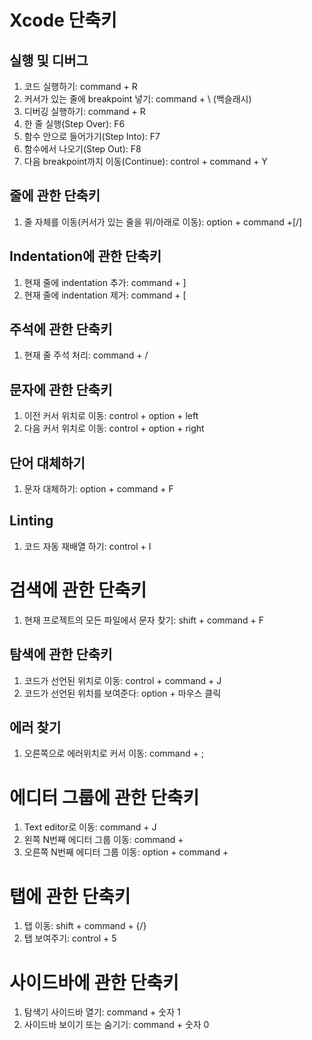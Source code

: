 # **Xcode 단축키**

## 실행 및 디버그
1. 코드 실행하기: command + R
1. 커서가 있는 줄에 breakpoint 넣기: command + \ (백슬래시)
1. 디버깅 실행하기: command + R
1. 한 줄 실행(Step Over): F6
1. 함수 안으로 들어가기(Step Into): F7
1. 함수에서 나오기(Step Out): F8
1. 다음 breakpoint까지 이동(Continue): control + command + Y

## 줄에 관한 단축키
1. 줄 자체를 이동(커서가 있는 줄을 위/아래로 이동): option + command +[/]

## Indentation에 관한 단축키
1. 현재 줄에 indentation 추가: command + ]
1. 현재 줄에 indentation 제거: command + [


## 주석에 관한 단축키
1. 현재 줄 주석 처리: command + /

## 문자에 관한 단축키
1. 이전 커서 위치로 이동: control + option + left
1. 다음 커서 위치로 이동: control + option + right

## 단어 대체하기
1. 문자 대체하기: option + command + F

## Linting
1. 코드 자동 재배열 하기: control + I



# 검색에 관한 단축키
1. 현재 프로젝트의 모든 파일에서 문자 찾기: shift + command + F

## 탐색에 관한 단축키
1. 코드가 선언된 위치로 이동: control + command + J
1. 코드가 선언된 위치를 보여준다: option + 마우스 클릭

## 에러 찾기
1. 오른쪽으로 에러위치로 커서 이동: command + ;

# 에디터 그룹에 관한 단축키
1. Text editor로 이동: command + J
1. 왼쪽 N번째 에디터 그룹 이동: command + <N>
1. 오른쪽 N번째 에디터 그룹 이동: option + command + <N>

# 탭에 관한 단축키
1. 탭 이동: shift + command + {/}
1. 탭 보여주기: control + 5

# 사이드바에 관한 단축키
1. 탐색기 사이드바 열기: command + 숫자 1
1. 사이드바 보이기 또는 숨기기: command + 숫자 0